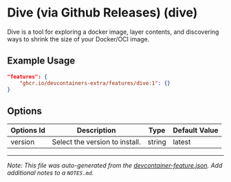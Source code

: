 
# Dive (via Github Releases) (dive)

Dive is a tool for exploring a docker image, layer contents, and discovering ways to shrink the size of your Docker/OCI image.

## Example Usage

```json
"features": {
    "ghcr.io/devcontainers-extra/features/dive:1": {}
}
```

## Options

| Options Id | Description | Type | Default Value |
|-----|-----|-----|-----|
| version | Select the version to install. | string | latest |



---

_Note: This file was auto-generated from the [devcontainer-feature.json](devcontainer-feature.json).  Add additional notes to a `NOTES.md`._
